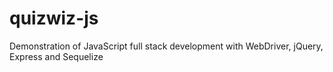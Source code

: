 quizwiz-js
==========

Demonstration of JavaScript full stack development with WebDriver, jQuery, Express and Sequelize

